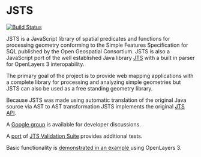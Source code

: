 # JSTS

[![Build Status](https://travis-ci.org/bjornharrtell/jsts.svg)](https://travis-ci.org/bjornharrtell/jsts)

JSTS is a JavaScript library of spatial predicates and functions
for processing geometry conforming to the Simple Features Specification for SQL published by
the Open Geospatial Consortium. JSTS is also a JavaScript port of the well
established Java library [JTS](https://github.com/locationtech/jts) with
a built in parser for OpenLayers 3 interopability.

The primary goal of the project is to provide web mapping applications with a complete library for processing
and analyzing simple geometries but JSTS can also be used as a free standing geometry library.

Because JSTS was made using automatic translation of the original Java source via AST to AST transformation JSTS implements the original [JTS API](http://bjornharrtell.github.io/jsts/1.0.0-beta1/apidocs/).

A [Google group](http://groups.google.com/group/jsts-devs) is available for developer discussions.

A [port](http://bjornharrtell.github.com/jsts/1.0.0-beta1/validationsuite/index.html) of
[JTS Validation Suite](http://www.vividsolutions.com/jts/tests/index.html) provides
additional tests.

Basic functionality is [demonstrated in an example ](http://bjornharrtell.github.io/jsts/1.0.0-beta1/examples/demo.html) using OpenLayers 3.
